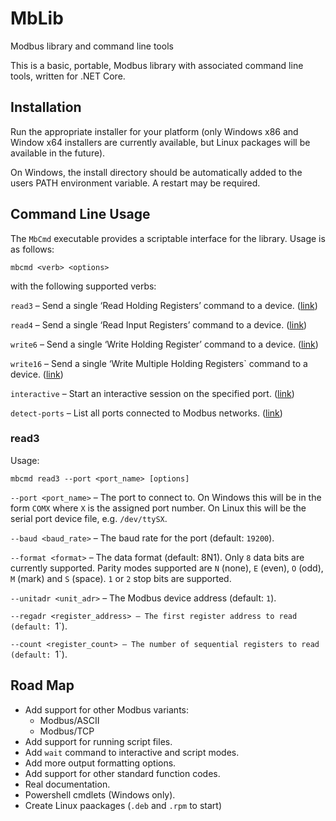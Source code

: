# MbLib
Modbus library and command line tools

This is a basic, portable, Modbus library with associated command line tools, written for .NET Core.

## Installation
Run the appropriate installer for your platform (only Windows x86 and Window x64 installers are currently available, but Linux packages will be available in the future).

On Windows, the install directory should be automatically added to the users PATH environment variable. A restart may be required.

## Command Line Usage
The `MbCmd` executable provides a scriptable interface for the library. Usage is as follows:

```
mbcmd <verb> <options>
```

with the following supported verbs:

`read3` – Send a single ‘Read Holding Registers’ command to a device. ([link](#read3))

`read4` – Send a single ‘Read Input Registers’ command to a device. ([link](#read4))

`write6` – Send a single ‘Write Holding Register’ command to a device. ([link](#write6))

`write16` – Send a single ‘Write Multiple Holding Registers` command to a device. ([link](#read16))

`interactive` – Start an interactive session on the specified port. ([link](#interactive))

`detect-ports` – List all ports connected to Modbus networks. ([link](#detect-ports))


### read3
Usage:

```
mbcmd read3 --port <port_name> [options]
```

`--port <port_name>` – The port to connect to. On Windows this will be in the form `COMX` where `X` is the assigned port number. On Linux this will be the serial port device file, e.g. `/dev/ttySX`.

`--baud <baud_rate>` – The baud rate for the port (default: `19200`).

`--format <format>` – The data format (default: 8N1). Only `8` data bits are currently supported. Parity modes supported are `N` (none), `E` (even), `O` (odd), `M` (mark) and `S` (space). `1` or `2` stop bits are supported.

`--unitadr <unit_adr>` – The Modbus device address (default: `1`).

`--regadr <register_address> – The first register address to read (default: `1`).

`--count <register_count> – The number of sequential registers to read (default: `1`).


## Road Map
* Add support for other Modbus variants:
  - Modbus/ASCII
  - Modbus/TCP
* Add support for running script files.
* Add `wait` command to interactive and script modes.
* Add more output formatting options.
* Add support for other standard function codes.
* Real documentation.
* Powershell cmdlets (Windows only).
* Create Linux paackages (`.deb` and `.rpm` to start)

